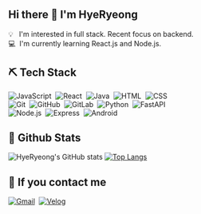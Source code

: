  
## Hi there 👋 I'm HyeRyeong

💡 &nbsp; I'm interested in full stack. Recent focus on backend.<br>
💻&nbsp; I'm currently learning React.js and Node.js.

## ⛏ Tech Stack
![JavaScript](https://img.shields.io/badge/-JavaScript-05122A?style=flat&logo=javascript)&nbsp;
![React](https://img.shields.io/badge/-React-05122A?style=flat&logo=React)&nbsp;
![Java](https://img.shields.io/badge/-Java-05122A?style=flat&logo=EclipseIDE&logoColor=FFA518)&nbsp;
![HTML](https://img.shields.io/badge/-HTML-05122A?style=flat&logo=HTML5)&nbsp;
![CSS](https://img.shields.io/badge/-CSS-05122A?style=flat&logo=CSS3&logoColor=1572B6)&nbsp;\
![Git](https://img.shields.io/badge/-Git-05122A?style=flat&logo=git)&nbsp;
![GitHub](https://img.shields.io/badge/-GitHub-05122A?style=flat&logo=github)&nbsp;
![GitLab](https://img.shields.io/badge/-GitLab-05122A?style=flat&logo=GitLab)&nbsp;
![Python](https://img.shields.io/badge/-Python-05122A?style=flat&logo=python)&nbsp;
![FastAPI](https://img.shields.io/badge/-FastAPI-05122A?style=flat&logo=FastAPI)&nbsp;\
![Node.js](https://img.shields.io/badge/-Node.js-05122A?style=flat&logo=Node.js)&nbsp;
![Express](https://img.shields.io/badge/-Express-05122A?style=flat&logo=Express)&nbsp;
![Android](https://img.shields.io/badge/-Android-05122A?style=flat&logo=Android)&nbsp;

## 👀 Github Stats
![HyeRyeong's GitHub stats](https://github-readme-stats.vercel.app/api?username=ryeong904&show_icons=true&theme=radical)
[![Top Langs](https://github-readme-stats.vercel.app/api/top-langs/?username=ryeong904&layout=compact&theme=dracula)](https://github.com/anuraghazra/github-readme-stats)

## 📝 If you contact me
<a href="mailto:ryeong3725@gmail.com"><img alt="Gmail" src="https://img.shields.io/badge/Gmail-D14836?style=flat&logo=gmail&logoColor=white"/></a>&nbsp;
<a href="https://velog.io/@fud904"><img alt="Velog" src="https://img.shields.io/badge/Velog-20C997?style=flat&logo=Velog&logoColor=white"/></a>
